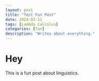 ```yaml
---
layout: post
title: "Test Fun Post"
date: 2024-02-11
tags: [Lambda Calculus]
categories: [fun]
description: "Writes about everything."
---
```


# Hey

This is a fun post about linguistics.